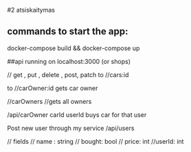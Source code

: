 #2 atsiskaitymas

## commands to start the app:

docker-compose build && docker-compose up

##api running on localhost:3000 (or shops)

// get , put , delete , post, patch
to //cars:id

to //carOwner:id
gets car owner

//carOwners
//gets all owners

/api/carOwner
carId userId
buys car for that user

Post new user through my service
/api/users

// fields
// name : string
// bought: bool
// price: int
//userId: int
